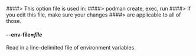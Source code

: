 ####> This option file is used in:
####>   podman create, exec, run
####> If you edit this file, make sure your changes
####> are applicable to all of those.
#### **--env-file**=*file*

Read in a line-delimited file of environment variables.
